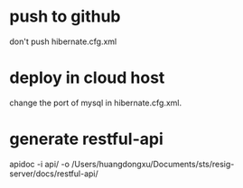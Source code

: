 # push to github
don't push hibernate.cfg.xml

# deploy in cloud host
change the port of mysql in hibernate.cfg.xml.

# generate restful-api
 apidoc -i api/ -o /Users/huangdongxu/Documents/sts/resig-server/docs/restful-api/

